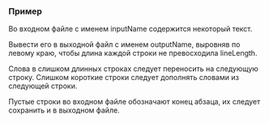 ### Пример

Во входном файле с именем inputName содержится некоторый текст.

Вывести его в выходной файл с именем outputName, выровняв по левому краю,
чтобы длина каждой строки не превосходила lineLength.

Слова в слишком длинных строках следует переносить на следующую строку.
Слишком короткие строки следует дополнять словами из следующей строки.

Пустые строки во входном файле обозначают конец абзаца,
их следует сохранить и в выходном файле.